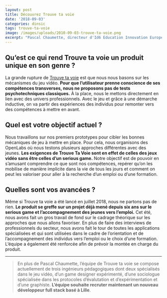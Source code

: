 ```yaml
---
layout: post
title: Découvrez Trouve ta voie
date: '2018-09-03'
categories: dinsic
tags: trouve-ta-voie
image: /images/uploads/2010-09-03-trouve-ta-voie.png
excerpt: "Pascal Chaumette, directeur d'Id6 Education Innovation Europe, est responsable produit de la Startup d’État Trouve ta voie. Ce service à destination des jeunes décrocheurs accompagnés dans le secondaire vise à identifier leurs compétences pour aider à mieux les orienter ou trouver un métier, une filière ou une formation.\r"
---
```

## Qu’est ce qui rend Trouve ta voie un produit unique en son genre ?

La grande rupture de [Trouve ta voie](https://beta.gouv.fr/startup/trouve-ta-voie.html) est que nous nous basons sur les mécanismes du jeu vidéo. **Pour que l’utilisateur prenne conscience de ses compétences transverses, nous ne proposons pas de tests psychotechniques classiques.** À la place, nous le mettons directement en lien avec des univers professionnels. Avec le jeu et grâce à une démarche inductive, on va partir des expériences des individus pour remonter vers des compétences à mettre en avant.

## Quel est votre objectif actuel ?

Nous travaillons sur nos premiers prototypes pour cibler les bonnes mécaniques de jeu à mettre en place. Pour cela, nous organisons des OpenLabs où nous testons plusieurs approches différentes avec des jeunes. **Les exigences de Trouve Ta Voie sont en effet de celles des jeux vidéo sans être celles d’un serious game.** Notre objectif est de pouvoir en s’amusant comprendre ce que sont nos compétences, repérer qu’on les mobilise de manière implicite dans la vie de tous les jours et comment on peut les valoriser pour aller à la recherche d’un emploi ou d’une formation.

## Quelles sont vos avancées ?

Même si Trouve ta voie a été lancé en juillet 2018, nous ne partons pas de rien. **Le produit se greffe sur un projet déjà mené depuis six ans sur le serious game et l’accompagnement des jeunes vers l’emploi.** Cet été, nous avons fait un gros travail de fond sur le cadrage théorique sur les approches que nous allons favoriser. En plus de faire des interviews de professionnels du secteur, nous avons fait le tour de toutes les applications spécialisées et qui sont utilisées dans le cadre de l’orientation et de l’accompagnement des individus vers l’emploi ou le choix d’une formation. L’équipe a également été renforcée afin de prévoir la montée en charge du produit.

- - -

> En plus de Pascal Chaumette, l’équipe de Trouve ta voie se compose actuellement de trois ingénieurs pédagogiques dont deux spécialisés dans le jeu vidéo, d’un game designer expérimenté, d’une sociologue spécialisée dans les protocoles d’évalutation et d’expérimentation et d’une graphiste. **L’équipe souhaite recruter maintenant un nouveau développeur full stack basé à Lille**.
